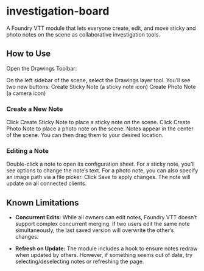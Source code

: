 # investigation-board

A Foundry VTT module that lets everyone create, edit, and move sticky and photo notes on the scene as collaborative investigation tools.

## How to Use

Open the Drawings Toolbar:

On the left sidebar of the scene, select the Drawings layer tool.
You’ll see two new buttons:
Create Sticky Note (a sticky note icon)
Create Photo Note (a camera icon)

### Create a New Note

Click Create Sticky Note to place a sticky note on the scene.
Click Create Photo Note to place a photo note on the scene.
Notes appear in the center of the scene. You can then drag them to your desired location.

### Editing a Note

Double-click a note to open its configuration sheet.
For a sticky note, you’ll see options to change the note’s text.
For a photo note, you can also specify an image path via a file picker.
Click Save to apply changes. The note will update on all connected clients.

## Known Limitations

- **Concurrent Edits:** While all owners can edit notes, Foundry VTT doesn’t support complex concurrent merging. If two users edit the same note simultaneously, the last saved version will overwrite the other’s changes.

- **Refresh on Update:** The module includes a hook to ensure notes redraw when updated by others. However, if something seems out of date, try selecting/deselecting notes or refreshing the page.
